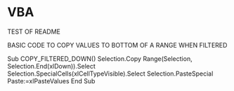 # VBA
TEST OF README

BASIC CODE TO COPY VALUES TO BOTTOM OF A RANGE WHEN FILTERED

Sub COPY_FILTERED_DOWN()
Selection.Copy
Range(Selection, Selection.End(xlDown)).Select
Selection.SpecialCells(xlCellTypeVisible).Select
Selection.PasteSpecial Paste:=xlPasteValues
End Sub
